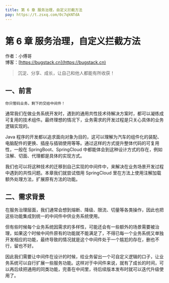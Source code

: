 ```yaml
---
title: 第 6 章 服务治理，自定义拦截方法
pay: https://t.zsxq.com/0c7qkNTdA
---
```


# 第 6 章 服务治理，自定义拦截方法

作者：小傅哥
<br/>博客：[https://bugstack.cn](https://bugstack.cn)

>沉淀、分享、成长，让自己和他人都能有所收获！

## 一、前言

`你只管码业务，剩下的交给中间件！`

通常我们在做业务系统开发时，遇到的通用共性技术待解决方案时，都可以凝练成可复用的技术组件。最终理想的情况下，业务需求的开发过程是只关心具体的业务逻辑实现的。

Java 程序的开发都以追求面向对象为目的，这可以理解为汽车的组件化的装配、电脑配件的更换、插座与插销使用等等。通过这样的方式提升整体代码的可复用性，一般在 SpringBoot、SpringCloud 中都能体会到这种设计方式的存在，例如注解、切面、代理都是具体的实现方式。

我们也可以将这种技术的迁移到自己实现的中间件中，来解决在业务场景开发过程中遇到的共性问题。本章我们就尝试借用 SpringCloud 里在方法上使用注解加载额外处理方法，扩展原有方法的功能。

## 二、需求背景

在服务治理层面，我们通常会想到熔断、降级、限流、切量等各类操作，因此也把这些功能集成到统一的中间件中供业务系统使用。

但有些时候每个业务系统因需求的多样性，可能还会有一些额外的场景需要被治理，如果这个时候中间件原有的功能就不能满足了，不得已每一个业务系统又单独开发相应的功能，最终导致的情况就是这个中间件处于一个尴尬的存在，删也不行，留也不好。

因此我们需要让中间件在设计的时候，给业务留出一个可自定义逻辑的口子，让业务系统可以自行扩展一些服务功能。这样对于中间件来说，就有了成长的时间，可以再后续把通用的同类功能，完善在中间里，待后续版本发布时就可以迭代升级使用了。